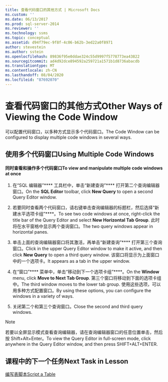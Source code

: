 ```yaml
---
title: 查看代码窗口的其他方式 | Microsoft Docs
ms.custom: ''
ms.date: 06/13/2017
ms.prod: sql-server-2014
ms.reviewer: ''
ms.technology: ssms
ms.topic: conceptual
ms.assetid: d94f79ec-9f8f-4c06-b62b-3ed22a0f8971
author: stevestein
ms.author: sstein
ms.openlocfilehash: 89836f95e0ddae324c55d9997f5778773ea43822
ms.sourcegitcommit: ad4d92dce894592a259721a1571b1d8736abacdb
ms.translationtype: MT
ms.contentlocale: zh-CN
ms.lasthandoff: 08/04/2020
ms.locfileid: "87692070"
---
```

# <a name="other-ways-of-viewing-the-code-window"></a><span data-ttu-id="54aff-102">查看代码窗口的其他方式</span><span class="sxs-lookup"><span data-stu-id="54aff-102">Other Ways of Viewing the Code Window</span></span>
  <span data-ttu-id="54aff-103">可以配置代码窗口，以多种方式显示多个代码窗口。</span><span class="sxs-lookup"><span data-stu-id="54aff-103">The Code Window can be configured to display multiple code windows in several ways.</span></span>  
  
## <a name="using-multiple-code-windows"></a><span data-ttu-id="54aff-104">使用多个代码窗口</span><span class="sxs-lookup"><span data-stu-id="54aff-104">Using Multiple Code Windows</span></span>  
  
#### <a name="to-view-and-manipulate-multiple-code-windows-at-once"></a><span data-ttu-id="54aff-105">同时查看和操作多个代码窗口</span><span class="sxs-lookup"><span data-stu-id="54aff-105">To view and manipulate multiple code windows at once</span></span>  
  
1.  <span data-ttu-id="54aff-106">在“SQL 编辑器”\*\*\*\* 工具栏中，单击“新建查询”\*\*\*\* 打开第二个查询编辑器窗口。</span><span class="sxs-lookup"><span data-stu-id="54aff-106">On the **SQL Editor** toolbar, click **New Query** to open a second Query Editor window.</span></span>  
  
2.  <span data-ttu-id="54aff-107">若要同时查看两个代码窗口，请右键单击查询编辑器的标题栏，然后选择“新建水平选项卡组”\*\*\*\*。</span><span class="sxs-lookup"><span data-stu-id="54aff-107">To see two code windows at once, right-click the title bar of the Query Editor and select **New Horizontal Tab Group**.</span></span> <span data-ttu-id="54aff-108">此时将在水平窗格中显示两个查询窗口。</span><span class="sxs-lookup"><span data-stu-id="54aff-108">The two query windows appear in horizontal panes.</span></span>  
  
3.  <span data-ttu-id="54aff-109">单击上面的查询编辑器窗口将其激活，再单击“新建查询”\*\*\*\* 打开第三个查询窗口。</span><span class="sxs-lookup"><span data-stu-id="54aff-109">Click in the upper Query Editor window to make it active, and then click **New Query** to open a third query window.</span></span> <span data-ttu-id="54aff-110">该窗口将显示为上面窗口中的一个选项卡。</span><span class="sxs-lookup"><span data-stu-id="54aff-110">It appears as a tab in the upper window.</span></span>  
  
4.  <span data-ttu-id="54aff-111">在“窗口”\*\*\*\* 菜单中，单击“移动到下一个选项卡组”\*\*\*\*。</span><span class="sxs-lookup"><span data-stu-id="54aff-111">On the **Window** menu, click **Move to Next Tab Group**.</span></span> <span data-ttu-id="54aff-112">第三个窗口将移动到下面的选项卡组中。</span><span class="sxs-lookup"><span data-stu-id="54aff-112">The third window moves to the lower tab group.</span></span> <span data-ttu-id="54aff-113">使用这些选项，可以用多种方式配置窗口。</span><span class="sxs-lookup"><span data-stu-id="54aff-113">By using these options, you can configure the windows in a variety of ways.</span></span>  
  
5.  <span data-ttu-id="54aff-114">关闭第二个和第三个查询窗口。</span><span class="sxs-lookup"><span data-stu-id="54aff-114">Close the second and third query windows.</span></span>  
  
> [!NOTE]  
>  <span data-ttu-id="54aff-115">若要以全屏显示模式查看查询编辑器，请在查询编辑器窗口的任意位置单击，然后按 Shift+Alt+Enter。</span><span class="sxs-lookup"><span data-stu-id="54aff-115">To view the Query Editor in full-screen mode, click anywhere in the Query Editor window, and then press SHIFT+ALT+ENTER.</span></span>  
  
## <a name="next-task-in-lesson"></a><span data-ttu-id="54aff-116">课程中的下一个任务</span><span class="sxs-lookup"><span data-stu-id="54aff-116">Next Task in Lesson</span></span>  
 [<span data-ttu-id="54aff-117">编写表脚本</span><span class="sxs-lookup"><span data-stu-id="54aff-117">Script a Table</span></span>](lesson-2-6-script-a-table.md)  
  
  
